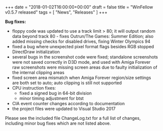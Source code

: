 +++
date = "2018-01-02T16:00:00+00:00"
draft = false
title = "WinFellow v0.5.7 released"
tags = [ "News", "Releases" ]
+++

**Bug fixes:**

* floppy code was updated to use a track limit > 80; it will output random data beyond track 80 - fixes Outrun/The Games: Summer Edition; also added missing checks for disabled drives, fixing Winter Olympics 94
* fixed a bug where unexpected pixel format flags besides RGB stopped DirectDraw initialization
* several bugs in the screenshot code were fixed; standalone screenshots were not saved correctly in D3D mode, and used with Amiga Forever raw screenshots were missing screen areas due to faulty initialization of the internal clipping areas
* fixed screen area mismatch when Amiga Forever region/size settings are both set to auto; auto clipping is still not supported
* CPU instruction fixes:
    * fixed a signed bug in 64-bit division
    * minor timing adjustment for btst
* CIA event counter changes according to documentation
* the project files were updated to Visual Studio 2017

Please see the included file ChangeLog.txt for a full list of changes, including minor bug fixes which are not listed above.